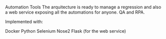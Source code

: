 Automation Tools
The arquitecture is ready to manage a regression and also a web service exposing all the automations for anyone.
QA and RPA.

Implemented with:

Docker
Python
Selenium
Nose2
Flask (for the web service)